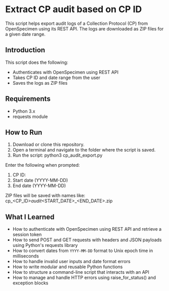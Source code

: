 # Extract CP audit based on CP ID


This script helps export audit logs of a Collection Protocol (CP) from OpenSpecimen using its REST API. The logs are downloaded as ZIP files for a given date range.

## Introduction

This script does the following:

- Authenticates with OpenSpecimen using REST API
- Takes CP ID and date range from the user
- Saves the logs as ZIP files

## Requirements

- Python 3.x
- requests module

## How to Run

1. Download or clone this repository.
2. Open a terminal and navigate to the folder where the script is saved.
3. Run the script:   python3 cp_audit_export.py
   
Enter the following when prompted:

1. CP ID:
2. Start date (YYYY-MM-DD)
3. End date (YYYY-MM-DD)

ZIP files will be saved with names like:  cp_<CP_ID>_audit_<START_DATE>_<END_DATE>.zip

## What I Learned

- How to authenticate with OpenSpecimen using REST API and retrieve a session token
- How to send POST and GET requests with headers and JSON payloads using Python's requests library
- How to convert dates from `YYYY-MM-DD` format to Unix epoch time in milliseconds
- How to handle invalid user inputs and date format errors
- How to write modular and reusable Python functions
- How to structure a command-line script that interacts with an API
- How to manage and handle HTTP errors using raise_for_status() and exception blocks
